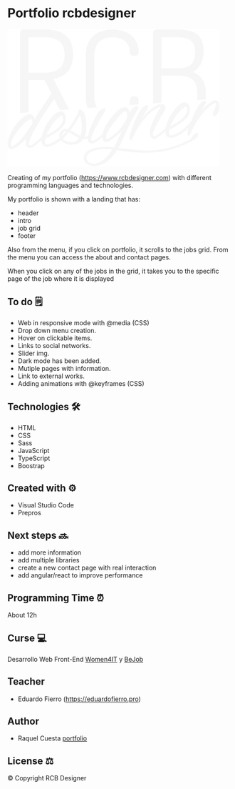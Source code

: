 # Portfolio rcbdesigner

![Logo](assets/img/rcb-logo-white.png)

 Creating of my portfolio (https://www.rcbdesigner.com) with different programming languages and technologies.
 
 My portfolio is shown with a landing that has:
 - header
 - intro
 - job grid
 - footer

 Also from the menu, if you click on portfolio, it scrolls to the jobs grid. From the menu you can access the about and contact pages.

 When you click on any of the jobs in the grid, it takes you to the specific page of the job where it is displayed

## To do 🗒
- Web in responsive mode with @media (CSS)
- Drop down menu creation.
- Hover on clickable items.
- Links to social networks.
- Slider img.
- Dark mode has been added.
- Mutiple pages with information.
- Link to external works.
- Adding animations with @keyframes (CSS)

## Technologies 🛠
- HTML
- CSS
- Sass
- JavaScript
- TypeScript
- Boostrap

## Created with ⚙️
- Visual Studio Code
- Prepros

## Next steps 🔜
- add more information
- add multiple libraries
- create a new contact page with real interaction
- add angular/react to improve performance

## Programming Time ⏰
About 12h

## Curse 💻
Desarrollo Web Front-End [Women4IT](https://women4it.eu/) y [BeJob](https://www.bejob.com/)

## Teacher 
- Eduardo Fierro (https://eduardofierro.pro)

## Author 
- Raquel Cuesta [portfolio](https://rcbdesigner.com/)

## License ⚖️
© Copyright RCB Designer
